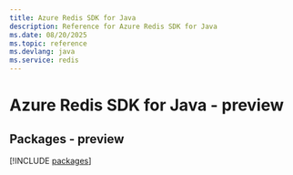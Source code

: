 ```yaml
---
title: Azure Redis SDK for Java
description: Reference for Azure Redis SDK for Java
ms.date: 08/20/2025
ms.topic: reference
ms.devlang: java
ms.service: redis
---
```

# Azure Redis SDK for Java - preview
## Packages - preview
[!INCLUDE [packages](redis-index.md)]